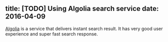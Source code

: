 title: [TODO] Using Algolia search service
date: 2016-04-09
---
[Algolia](https://www.algolia.com/) is a service that delivers instant search result. It has very good user experience and super fast search response.
